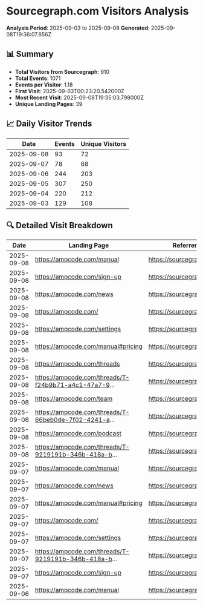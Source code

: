 # Sourcegraph.com Visitors Analysis

**Analysis Period**: 2025-09-03 to 2025-09-08
**Generated**: 2025-09-08T19:36:07.856Z

## 📊 Summary

- **Total Visitors from Sourcegraph**: 910
- **Total Events**: 1071
- **Events per Visitor**: 1.18
- **First Visit**: 2025-09-03T00:23:20.542000Z
- **Most Recent Visit**: 2025-09-08T19:35:03.798000Z
- **Unique Landing Pages**: 39

## 📈 Daily Visitor Trends

| Date | Events | Unique Visitors |
|------|--------|----------------|
| 2025-09-08 | 93 | 72 |
| 2025-09-07 | 78 | 68 |
| 2025-09-06 | 244 | 203 |
| 2025-09-05 | 307 | 250 |
| 2025-09-04 | 220 | 212 |
| 2025-09-03 | 129 | 108 |

## 🔍 Detailed Visit Breakdown

| Date | Landing Page | Referrer | Events | Visitors |
|------|--------------|----------|--------|----------|
| 2025-09-08 | https://ampcode.com/manual | https://sourcegraph.com/ | 44 | 44 |
| 2025-09-08 | https://ampcode.com/sign-up | https://sourcegraph.com/ | 18 | 17 |
| 2025-09-08 | https://ampcode.com/news | https://sourcegraph.com/ | 14 | 11 |
| 2025-09-08 | https://ampcode.com/ | https://sourcegraph.com/ | 4 | 2 |
| 2025-09-08 | https://ampcode.com/settings | https://sourcegraph.com/ | 3 | 2 |
| 2025-09-08 | https://ampcode.com/manual#pricing | https://sourcegraph.com/ | 3 | 3 |
| 2025-09-08 | https://ampcode.com/threads | https://sourcegraph.com/ | 2 | 1 |
| 2025-09-08 | https://ampcode.com/threads/T-f24b9b71-a4c1-47a7-9... | https://sourcegraph.com/ | 1 | 1 |
| 2025-09-08 | https://ampcode.com/team | https://sourcegraph.com/ | 1 | 1 |
| 2025-09-08 | https://ampcode.com/threads/T-66beb0de-7f02-4241-a... | https://sourcegraph.com/ | 1 | 1 |
| 2025-09-08 | https://ampcode.com/podcast | https://sourcegraph.com/ | 1 | 1 |
| 2025-09-08 | https://ampcode.com/threads/T-9219191b-346b-418a-b... | https://sourcegraph.com/ | 1 | 1 |
| 2025-09-07 | https://ampcode.com/manual | https://sourcegraph.com/ | 47 | 47 |
| 2025-09-07 | https://ampcode.com/news | https://sourcegraph.com/ | 13 | 12 |
| 2025-09-07 | https://ampcode.com/manual#pricing | https://sourcegraph.com/ | 8 | 8 |
| 2025-09-07 | https://ampcode.com/ | https://sourcegraph.com/ | 6 | 5 |
| 2025-09-07 | https://ampcode.com/settings | https://sourcegraph.com/ | 2 | 2 |
| 2025-09-07 | https://ampcode.com/threads/T-9219191b-346b-418a-b... | https://sourcegraph.com/ | 1 | 1 |
| 2025-09-07 | https://ampcode.com/sign-up | https://sourcegraph.com/ | 1 | 1 |
| 2025-09-06 | https://ampcode.com/manual | https://sourcegraph.com/ | 180 | 180 |

